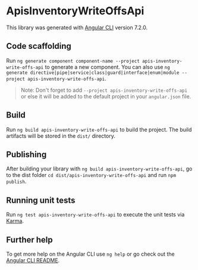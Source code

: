 # ApisInventoryWriteOffsApi

This library was generated with [Angular CLI](https://github.com/angular/angular-cli) version 7.2.0.

## Code scaffolding

Run `ng generate component component-name --project apis-inventory-write-offs-api` to generate a new component. You can also use `ng generate directive|pipe|service|class|guard|interface|enum|module --project apis-inventory-write-offs-api`.

> Note: Don't forget to add `--project apis-inventory-write-offs-api` or else it will be added to the default project in your `angular.json` file.

## Build

Run `ng build apis-inventory-write-offs-api` to build the project. The build artifacts will be stored in the `dist/` directory.

## Publishing

After building your library with `ng build apis-inventory-write-offs-api`, go to the dist folder `cd dist/apis-inventory-write-offs-api` and run `npm publish`.

## Running unit tests

Run `ng test apis-inventory-write-offs-api` to execute the unit tests via [Karma](https://karma-runner.github.io).

## Further help

To get more help on the Angular CLI use `ng help` or go check out the [Angular CLI README](https://github.com/angular/angular-cli/blob/master/README.md).
